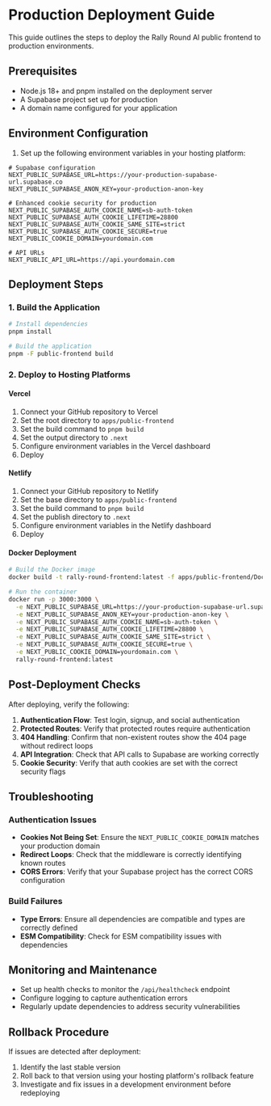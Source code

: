 # Production Deployment Guide

This guide outlines the steps to deploy the Rally Round AI public frontend to production environments.

## Prerequisites

- Node.js 18+ and pnpm installed on the deployment server
- A Supabase project set up for production
- A domain name configured for your application

## Environment Configuration

1. Set up the following environment variables in your hosting platform:

```
# Supabase configuration
NEXT_PUBLIC_SUPABASE_URL=https://your-production-supabase-url.supabase.co
NEXT_PUBLIC_SUPABASE_ANON_KEY=your-production-anon-key

# Enhanced cookie security for production
NEXT_PUBLIC_SUPABASE_AUTH_COOKIE_NAME=sb-auth-token
NEXT_PUBLIC_SUPABASE_AUTH_COOKIE_LIFETIME=28800
NEXT_PUBLIC_SUPABASE_AUTH_COOKIE_SAME_SITE=strict
NEXT_PUBLIC_SUPABASE_AUTH_COOKIE_SECURE=true
NEXT_PUBLIC_COOKIE_DOMAIN=yourdomain.com

# API URLs
NEXT_PUBLIC_API_URL=https://api.yourdomain.com
```

## Deployment Steps

### 1. Build the Application

```bash
# Install dependencies
pnpm install

# Build the application
pnpm -F public-frontend build
```

### 2. Deploy to Hosting Platforms

#### Vercel

1. Connect your GitHub repository to Vercel
2. Set the root directory to `apps/public-frontend`
3. Set the build command to `pnpm build`
4. Set the output directory to `.next`
5. Configure environment variables in the Vercel dashboard
6. Deploy

#### Netlify

1. Connect your GitHub repository to Netlify
2. Set the base directory to `apps/public-frontend`
3. Set the build command to `pnpm build`
4. Set the publish directory to `.next`
5. Configure environment variables in the Netlify dashboard
6. Deploy

#### Docker Deployment

```bash
# Build the Docker image
docker build -t rally-round-frontend:latest -f apps/public-frontend/Dockerfile .

# Run the container
docker run -p 3000:3000 \
  -e NEXT_PUBLIC_SUPABASE_URL=https://your-production-supabase-url.supabase.co \
  -e NEXT_PUBLIC_SUPABASE_ANON_KEY=your-production-anon-key \
  -e NEXT_PUBLIC_SUPABASE_AUTH_COOKIE_NAME=sb-auth-token \
  -e NEXT_PUBLIC_SUPABASE_AUTH_COOKIE_LIFETIME=28800 \
  -e NEXT_PUBLIC_SUPABASE_AUTH_COOKIE_SAME_SITE=strict \
  -e NEXT_PUBLIC_SUPABASE_AUTH_COOKIE_SECURE=true \
  -e NEXT_PUBLIC_COOKIE_DOMAIN=yourdomain.com \
  rally-round-frontend:latest
```

## Post-Deployment Checks

After deploying, verify the following:

1. **Authentication Flow**: Test login, signup, and social authentication
2. **Protected Routes**: Verify that protected routes require authentication
3. **404 Handling**: Confirm that non-existent routes show the 404 page without redirect loops
4. **API Integration**: Check that API calls to Supabase are working correctly
5. **Cookie Security**: Verify that auth cookies are set with the correct security flags

## Troubleshooting

### Authentication Issues

- **Cookies Not Being Set**: Ensure the `NEXT_PUBLIC_COOKIE_DOMAIN` matches your production domain
- **Redirect Loops**: Check that the middleware is correctly identifying known routes
- **CORS Errors**: Verify that your Supabase project has the correct CORS configuration

### Build Failures

- **Type Errors**: Ensure all dependencies are compatible and types are correctly defined
- **ESM Compatibility**: Check for ESM compatibility issues with dependencies

## Monitoring and Maintenance

- Set up health checks to monitor the `/api/healthcheck` endpoint
- Configure logging to capture authentication errors
- Regularly update dependencies to address security vulnerabilities

## Rollback Procedure

If issues are detected after deployment:

1. Identify the last stable version
2. Roll back to that version using your hosting platform's rollback feature
3. Investigate and fix issues in a development environment before redeploying
